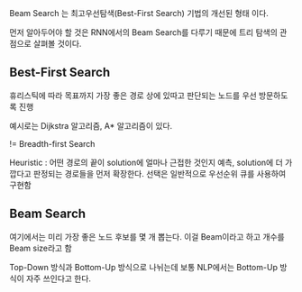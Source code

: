 Beam Search 는 최고우선탐색(Best-First Search) 기법의 개선된 형태 이다.

먼저 알아두어야 할 것은 RNN에서의 Beam Search를 다루기 때문에 트리 탐색의 관점으로 살펴볼 것이다.


## Best-First Search

휴리스틱에 따라 목표까지 가장 좋은 경로 상에 있따고 판단되는 노드를 우선 방문하도록 진행

예시로는 Dijkstra 알고리즘, A* 알고리즘이 있다.

!= Breadth-first Search


Heuristic : 어떤 경로의 끝이 solution에 얼마나 근접한 것인지 예측, solution에 더 가깝다고 판정되는 경로들을 먼저 확장한다. 선택은 일반적으로 우선순위 큐를 사용하여 구현함


## Beam Search

여기에서는 미리 가장 좋은 노드 후보를 몇 개 뽑는다. 이걸 Beam이라고 하고 개수를 Beam size라고 함

Top-Down 방식과 Bottom-Up 방식으로 나뉘는데 보통 NLP에서는 Bottom-Up 방식이 자주 쓰인다고 한다.
